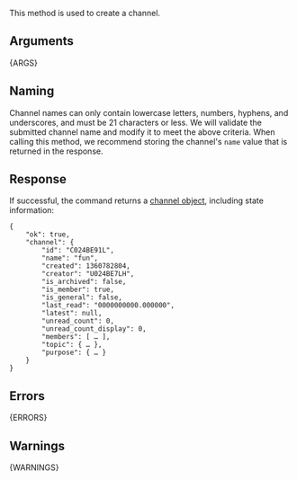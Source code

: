 This method is used to create a channel.

## Arguments

{ARGS}

## Naming

Channel names can only contain lowercase letters, numbers, hyphens, and underscores, and must be 21 characters or less. We will validate the submitted channel name and modify it to meet the above criteria. When calling this method, we recommend storing the channel's `name` value that is returned in the response.

## Response

If successful, the command returns a [channel object](/types/channel), including state information:


	{
	    "ok": true,
	    "channel": {
			"id": "C024BE91L",
			"name": "fun",
			"created": 1360782804,
			"creator": "U024BE7LH",
			"is_archived": false,
			"is_member": true,
			"is_general": false,
			"last_read": "0000000000.000000",
			"latest": null,
			"unread_count": 0,
			"unread_count_display": 0,
			"members": [ … ],
			"topic": { … },
			"purpose": { … }
		}
	}


## Errors

{ERRORS}

## Warnings

{WARNINGS}
